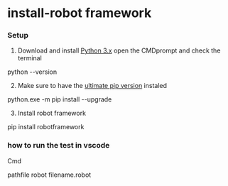 # install-robot framework
### Setup
1. Download and install [Python 3.x](https://www.python.org/downloads/windows/)
open the CMDprompt and check the terminal

python --version

2. Make sure to have the [ultimate pip version](https://pip.pypa.io/en/stable/installation/) instaled

python.exe -m pip install --upgrade

3. Install robot framework

pip install robotframework

### how to run the test in vscode

Cmd

pathfile robot filename.robot







